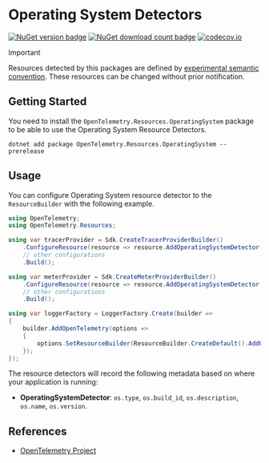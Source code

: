 # Operating System Detectors

[![NuGet version badge](https://img.shields.io/nuget/v/OpenTelemetry.Resources.OperatingSystem)](https://www.nuget.org/packages/OpenTelemetry.Resources.OperatingSystem)
[![NuGet download count badge](https://img.shields.io/nuget/dt/OpenTelemetry.Resources.OperatingSystem)](https://www.nuget.org/packages/OpenTelemetry.Resources.OperatingSystem)
[![codecov.io](https://codecov.io/gh/open-telemetry/opentelemetry-dotnet-contrib/branch/main/graphs/badge.svg?flag=unittests-Resources.OperatingSystem)](https://app.codecov.io/gh/open-telemetry/opentelemetry-dotnet-contrib?flags[0]=unittests-Resources.OperatingSystem)

> [!IMPORTANT]
> Resources detected by this packages are defined by [experimental semantic convention](https://github.com/open-telemetry/semantic-conventions/blob/v1.26.0/docs/resource/os.md).
> These resources can be changed without prior notification.

## Getting Started

You need to install the
`OpenTelemetry.Resources.OperatingSystem` package to be able to use the
Operating System Resource Detectors.

```shell
dotnet add package OpenTelemetry.Resources.OperatingSystem --prerelease
```

## Usage

You can configure Operating System resource detector to
the `ResourceBuilder` with the following example.

```csharp
using OpenTelemetry;
using OpenTelemetry.Resources;

using var tracerProvider = Sdk.CreateTracerProviderBuilder()
    .ConfigureResource(resource => resource.AddOperatingSystemDetector())
    // other configurations
    .Build();

using var meterProvider = Sdk.CreateMeterProviderBuilder()
    .ConfigureResource(resource => resource.AddOperatingSystemDetector())
    // other configurations
    .Build();

using var loggerFactory = LoggerFactory.Create(builder =>
{
    builder.AddOpenTelemetry(options =>
    {
        options.SetResourceBuilder(ResourceBuilder.CreateDefault().AddOperatingSystemDetector());
    });
});
```

The resource detectors will record the following metadata based on where
your application is running:

- **OperatingSystemDetector**: `os.type`, `os.build_id`, `os.description`,
  `os.name`, `os.version`.

## References

- [OpenTelemetry Project](https://opentelemetry.io/)
